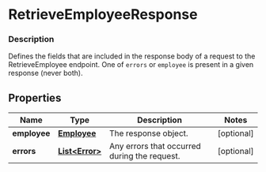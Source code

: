 
# RetrieveEmployeeResponse

### Description

Defines the fields that are included in the response body of a request to the RetrieveEmployee endpoint.  One of `errors` or `employee` is present in a given response (never both).

## Properties
Name | Type | Description | Notes
------------ | ------------- | ------------- | -------------
**employee** | [**Employee**](Employee.md) | The response object. |  [optional]
**errors** | [**List&lt;Error&gt;**](Error.md) | Any errors that occurred during the request. |  [optional]



